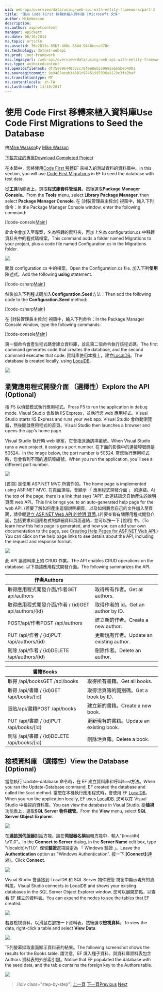 ```yaml
---
uid: web-api/overview/data/using-web-api-with-entity-framework/part-3
title: "使用 Code First 移轉來植入資料庫 |Microsoft 文件"
author: MikeWasson
description: 
ms.author: aspnetcontent
manager: wpickett
ms.date: 06/16/2014
ms.topic: article
ms.assetid: 76e2013a-65b7-488c-834d-9448ecea378e
ms.technology: dotnet-webapi
ms.prod: .net-framework
msc.legacyurl: /web-api/overview/data/using-web-api-with-entity-framework/part-3
msc.type: authoredcontent
ms.openlocfilehash: df75a69644033cc76fee86b5a9692ab65beb4d01
ms.sourcegitcommit: 9a9483aceb34591c97451997036a9120c3fe2baf
ms.translationtype: MT
ms.contentlocale: zh-TW
ms.lasthandoff: 11/10/2017
---
```

<a name="use-code-first-migrations-to-seed-the-database"></a><span data-ttu-id="db48c-102">使用 Code First 移轉來植入資料庫</span><span class="sxs-lookup"><span data-stu-id="db48c-102">Use Code First Migrations to Seed the Database</span></span>
====================
<span data-ttu-id="db48c-103">由[Mike Wasson](https://github.com/MikeWasson)</span><span class="sxs-lookup"><span data-stu-id="db48c-103">by [Mike Wasson](https://github.com/MikeWasson)</span></span>

[<span data-ttu-id="db48c-104">下載完成的專案</span><span class="sxs-lookup"><span data-stu-id="db48c-104">Download Completed Project</span></span>](https://github.com/MikeWasson/BookService)

<span data-ttu-id="db48c-105">在本節中，您將使用[Code First 移轉](https://msdn.microsoft.com/en-us/data/jj591621)EF 來植入的測試資料的資料庫中。</span><span class="sxs-lookup"><span data-stu-id="db48c-105">In this section, you will use [Code First Migrations](https://msdn.microsoft.com/en-us/data/jj591621) in EF to seed the database with test data.</span></span>

<span data-ttu-id="db48c-106">從**工具**功能表上，選取**程式庫套件管理員**，然後選取**Package Manager Console**。</span><span class="sxs-lookup"><span data-stu-id="db48c-106">From the **Tools** menu, select **Library Package Manager**, then select **Package Manager Console**.</span></span> <span data-ttu-id="db48c-107">在 [封裝管理員主控台] 視窗中，輸入下列命令：</span><span class="sxs-lookup"><span data-stu-id="db48c-107">In the Package Manager Console window, enter the following command:</span></span>

[!code-console[Main](part-3/samples/sample1.cmd)]

<span data-ttu-id="db48c-108">此命令會加入至專案，名為移轉的資料夾，再加上名為 configuration.cs 中移轉資料夾中的程式碼檔案。</span><span class="sxs-lookup"><span data-stu-id="db48c-108">This command adds a folder named Migrations to your project, plus a code file named Configuration.cs in the Migrations folder.</span></span>

![](part-3/_static/image1.png)

<span data-ttu-id="db48c-109">開啟 configuration.cs 中的檔案。</span><span class="sxs-lookup"><span data-stu-id="db48c-109">Open the Configuration.cs file.</span></span> <span data-ttu-id="db48c-110">加入下列**使用**陳述式。</span><span class="sxs-lookup"><span data-stu-id="db48c-110">Add the following **using** statement.</span></span>

[!code-csharp[Main](part-3/samples/sample2.cs)]

<span data-ttu-id="db48c-111">然後加入下列程式碼加入**Configuration.Seed**方法：</span><span class="sxs-lookup"><span data-stu-id="db48c-111">Then add the following code to the **Configuration.Seed** method:</span></span>

[!code-csharp[Main](part-3/samples/sample3.cs)]

<span data-ttu-id="db48c-112">在 [封裝管理員主控台] 視窗中，輸入下列命令：</span><span class="sxs-lookup"><span data-stu-id="db48c-112">In the Package Manager Console window, type the following commands:</span></span>

[!code-console[Main](part-3/samples/sample4.cmd)]

<span data-ttu-id="db48c-113">第一個命令會產生程式碼會建立資料庫，並且第二個命令執行該程式碼。</span><span class="sxs-lookup"><span data-stu-id="db48c-113">The first command generates code that creates the database, and the second command executes that code.</span></span> <span data-ttu-id="db48c-114">資料庫使用本機上，建立[LocalDB](https://msdn.microsoft.com/en-us/library/hh510202.aspx)。</span><span class="sxs-lookup"><span data-stu-id="db48c-114">The database is created locally, using [LocalDB](https://msdn.microsoft.com/en-us/library/hh510202.aspx).</span></span>

![](part-3/_static/image2.png)

## <a name="explore-the-api-optional"></a><span data-ttu-id="db48c-115">瀏覽應用程式開發介面 （選擇性）</span><span class="sxs-lookup"><span data-stu-id="db48c-115">Explore the API (Optional)</span></span>

<span data-ttu-id="db48c-116">按 F5 以偵錯模式執行應用程式。</span><span class="sxs-lookup"><span data-stu-id="db48c-116">Press F5 to run the application in debug mode.</span></span> <span data-ttu-id="db48c-117">Visual Studio 會啟動 IIS Express，並執行您 web 應用程式。</span><span class="sxs-lookup"><span data-stu-id="db48c-117">Visual Studio starts IIS Express and runs your web app.</span></span> <span data-ttu-id="db48c-118">Visual Studio 會啟動瀏覽器，然後開啟應用程式的首頁。</span><span class="sxs-lookup"><span data-stu-id="db48c-118">Visual Studio then launches a browser and opens the app's home page.</span></span>

<span data-ttu-id="db48c-119">Visual Studio 執行時 web 專案，它會指派通訊埠編號。</span><span class="sxs-lookup"><span data-stu-id="db48c-119">When Visual Studio runs a web project, it assigns a port number.</span></span> <span data-ttu-id="db48c-120">在下面的影像中的連接埠號碼是 50524。</span><span class="sxs-lookup"><span data-stu-id="db48c-120">In the image below, the port number is 50524.</span></span> <span data-ttu-id="db48c-121">當您執行應用程式時，您會看到不同的通訊埠編號。</span><span class="sxs-lookup"><span data-stu-id="db48c-121">When you run the application, you'll see a different port number.</span></span>

![](part-3/_static/image3.png)

<span data-ttu-id="db48c-122">[首頁] 是使用 ASP.NET MVC 所實作的。</span><span class="sxs-lookup"><span data-stu-id="db48c-122">The home page is implemented using ASP.NET MVC.</span></span> <span data-ttu-id="db48c-123">在頁面頂端，會顯示 「 應用程式開發介面 」 的連結。</span><span class="sxs-lookup"><span data-stu-id="db48c-123">At the top of the page, there is a link that says "API".</span></span> <span data-ttu-id="db48c-124">此連結讓您自動產生的說明頁面 web API。</span><span class="sxs-lookup"><span data-stu-id="db48c-124">This link brings you to an auto-generated help page for the web API.</span></span> <span data-ttu-id="db48c-125">(若要了解如何產生這個說明網頁，以及如何將您自己的文件加入至頁面，請參閱[建立 ASP.NET Web API 的說明 頁面](../../getting-started-with-aspnet-web-api/creating-api-help-pages.md)。)若要查看有關應用程式開發介面，包括要求和回應格式的詳細資料頁面連結，您可以按一下 [說明] 中。</span><span class="sxs-lookup"><span data-stu-id="db48c-125">(To learn how this help page is generated, and how you can add your own documentation to the page, see [Creating Help Pages for ASP.NET Web API](../../getting-started-with-aspnet-web-api/creating-api-help-pages.md).) You can click on the help page links to see details about the API, including the request and response format.</span></span>

![](part-3/_static/image4.png)

<span data-ttu-id="db48c-126">此 API 讓資料庫上的 CRUD 作業。</span><span class="sxs-lookup"><span data-stu-id="db48c-126">The API enables CRUD operations on the database.</span></span> <span data-ttu-id="db48c-127">以下摘述應用程式開發介面。</span><span class="sxs-lookup"><span data-stu-id="db48c-127">The following summarizes the API.</span></span>

| <span data-ttu-id="db48c-128">作者</span><span class="sxs-lookup"><span data-stu-id="db48c-128">Authors</span></span> |  |
| --- | -- |
| <span data-ttu-id="db48c-129">取得應用程式開發介面/作者</span><span class="sxs-lookup"><span data-stu-id="db48c-129">GET api/authors</span></span> | <span data-ttu-id="db48c-130">取得所有作者。</span><span class="sxs-lookup"><span data-stu-id="db48c-130">Get all authors.</span></span> |
| <span data-ttu-id="db48c-131">取得應用程式開發介面/作者 / {id}</span><span class="sxs-lookup"><span data-stu-id="db48c-131">GET api/authors/{id}</span></span> | <span data-ttu-id="db48c-132">取得作者的 id。</span><span class="sxs-lookup"><span data-stu-id="db48c-132">Get an author by ID.</span></span> |
| <span data-ttu-id="db48c-133">POST/api/作者</span><span class="sxs-lookup"><span data-stu-id="db48c-133">POST /api/authors</span></span> | <span data-ttu-id="db48c-134">建立新的作者。</span><span class="sxs-lookup"><span data-stu-id="db48c-134">Create a new author.</span></span> |
| <span data-ttu-id="db48c-135">PUT /api/作者 / {id}</span><span class="sxs-lookup"><span data-stu-id="db48c-135">PUT /api/authors/{id}</span></span> | <span data-ttu-id="db48c-136">更新現有作者。</span><span class="sxs-lookup"><span data-stu-id="db48c-136">Update an existing author.</span></span> |
| <span data-ttu-id="db48c-137">刪除 /api/作者 / {id}</span><span class="sxs-lookup"><span data-stu-id="db48c-137">DELETE /api/authors/{id}</span></span> | <span data-ttu-id="db48c-138">刪除作者。</span><span class="sxs-lookup"><span data-stu-id="db48c-138">Delete an author.</span></span> |

| <span data-ttu-id="db48c-139">書籍</span><span class="sxs-lookup"><span data-stu-id="db48c-139">Books</span></span> |  |
| --- | -- |
| <span data-ttu-id="db48c-140">取得 /api/books</span><span class="sxs-lookup"><span data-stu-id="db48c-140">GET /api/books</span></span> | <span data-ttu-id="db48c-141">取得所有書籍。</span><span class="sxs-lookup"><span data-stu-id="db48c-141">Get all books.</span></span> |
| <span data-ttu-id="db48c-142">取得 /api/書籍 / {id}</span><span class="sxs-lookup"><span data-stu-id="db48c-142">GET /api/books/{id}</span></span> | <span data-ttu-id="db48c-143">取得活頁簿的識別碼。</span><span class="sxs-lookup"><span data-stu-id="db48c-143">Get a book by ID.</span></span> |
| <span data-ttu-id="db48c-144">張貼/api/書籍</span><span class="sxs-lookup"><span data-stu-id="db48c-144">POST /api/books</span></span> | <span data-ttu-id="db48c-145">建立新的書籍。</span><span class="sxs-lookup"><span data-stu-id="db48c-145">Create a new book.</span></span> |
| <span data-ttu-id="db48c-146">PUT /api/書籍 / {id}</span><span class="sxs-lookup"><span data-stu-id="db48c-146">PUT /api/books/{id}</span></span> | <span data-ttu-id="db48c-147">更新現有的書籍。</span><span class="sxs-lookup"><span data-stu-id="db48c-147">Update an existing book.</span></span> |
| <span data-ttu-id="db48c-148">刪除 /api/書籍 / {id}</span><span class="sxs-lookup"><span data-stu-id="db48c-148">DELETE /api/books/{id}</span></span> | <span data-ttu-id="db48c-149">刪除活頁簿。</span><span class="sxs-lookup"><span data-stu-id="db48c-149">Delete a book.</span></span> |

## <a name="view-the-database-optional"></a><span data-ttu-id="db48c-150">檢視資料庫 （選擇性）</span><span class="sxs-lookup"><span data-stu-id="db48c-150">View the Database (Optional)</span></span>

<span data-ttu-id="db48c-151">當您執行 Update-database 命令時，在 EF 建立資料庫和呼叫`Seed`方法。</span><span class="sxs-lookup"><span data-stu-id="db48c-151">When you ran the Update-Database command, EF created the database and called the `Seed` method.</span></span> <span data-ttu-id="db48c-152">當您在本機執行應用程式時，會使用 EF [LocalDB](https://blogs.msdn.com/b/sqlexpress/archive/2011/07/12/introducing-localdb-a-better-sql-express.aspx)。</span><span class="sxs-lookup"><span data-stu-id="db48c-152">When you run the application locally, EF uses [LocalDB](https://blogs.msdn.com/b/sqlexpress/archive/2011/07/12/introducing-localdb-a-better-sql-express.aspx).</span></span> <span data-ttu-id="db48c-153">您可以在 Visual Studio 中檢視的資料庫。</span><span class="sxs-lookup"><span data-stu-id="db48c-153">You can view the database in Visual Studio.</span></span> <span data-ttu-id="db48c-154">從**檢視**功能表上，選取**SQL Server 物件總管**。</span><span class="sxs-lookup"><span data-stu-id="db48c-154">From the **View** menu, select **SQL Server Object Explorer**.</span></span>

![](part-3/_static/image5.png)

<span data-ttu-id="db48c-155">在**連接到伺服器**對話方塊，請在**伺服器名稱**編輯方塊中，輸入"(localdb) \v11.0"。</span><span class="sxs-lookup"><span data-stu-id="db48c-155">In the **Connect to Server** dialog, in the **Server Name** edit box, type "(localdb)\v11.0".</span></span> <span data-ttu-id="db48c-156">保留**驗證**選項設定為 「 Windows 驗證 」。</span><span class="sxs-lookup"><span data-stu-id="db48c-156">Leave the **Authentication** option as "Windows Authentication".</span></span> <span data-ttu-id="db48c-157">按一下 **[Connect]**(連線)。</span><span class="sxs-lookup"><span data-stu-id="db48c-157">Click **Connect**.</span></span>

![](part-3/_static/image6.png)

<span data-ttu-id="db48c-158">Visual Studio 會連接到 LocalDB 和 SQL Server 物件總管 視窗中顯示現有的資料庫。</span><span class="sxs-lookup"><span data-stu-id="db48c-158">Visual Studio connects to LocalDB and shows your existing databases in the SQL Server Object Explorer window.</span></span> <span data-ttu-id="db48c-159">您可以展開節點，以查看 EF 建立的資料表。</span><span class="sxs-lookup"><span data-stu-id="db48c-159">You can expand the nodes to see the tables that EF created.</span></span>

![](part-3/_static/image7.png)

<span data-ttu-id="db48c-160">若要檢視資料，以滑鼠右鍵按一下資料表，然後選取**檢視資料**。</span><span class="sxs-lookup"><span data-stu-id="db48c-160">To view the data, right-click a table and select **View Data**.</span></span>

![](part-3/_static/image8.png)

<span data-ttu-id="db48c-161">下列螢幕擷取畫面顯示資料表的結果。</span><span class="sxs-lookup"><span data-stu-id="db48c-161">The following screenshot shows the results for the Books table.</span></span> <span data-ttu-id="db48c-162">請注意，EF 填入種子資料，與資料庫資料表包含 Authors 資料表的外部索引鍵。</span><span class="sxs-lookup"><span data-stu-id="db48c-162">Notice that EF populated the database with the seed data, and the table contains the foreign key to the Authors table.</span></span>

![](part-3/_static/image9.png)

>[!div class="step-by-step"]
<span data-ttu-id="db48c-163">[上一頁](part-2.md)
[下一頁](part-4.md)</span><span class="sxs-lookup"><span data-stu-id="db48c-163">[Previous](part-2.md)
[Next](part-4.md)</span></span>
